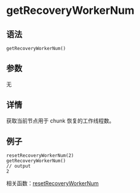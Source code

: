 # getRecoveryWorkerNum

## 语法

`getRecoveryWorkerNum()`

## 参数

无

## 详情

获取当前节点用于 chunk 恢复的工作线程数。

## 例子

```
resetRecoveryWorkerNum(2)
getRecoveryWorkerNum()
// output
2
```

相关函数：[resetRecoveryWorkerNum](../r/resetRecoveryWorkerNum.html)

